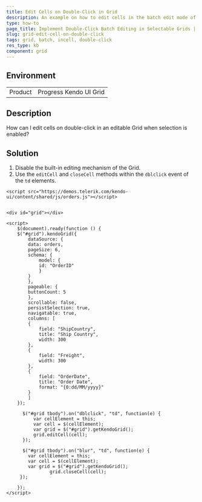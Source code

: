 ```yaml
---
title: Edit Cells on Double-Click in Grid
description: An example on how to edit cells in the batch edit mode of the Kendo UI Grid on double-click.
type: how-to
page_title: Implement Double-Click Batch Editing in Selectable Grids | Kendo UI Grid
slug: grid-edit-cell-on-double-click
tags: grid, batch, incell, double-click
res_type: kb
component: grid
---
```


## Environment

<table>
 <tr>
  <td>Product</td>
  <td>Progress Kendo UI Grid</td>
 </tr>
</table>

## Description

How can I edit cells on double-click in an editable Grid when selection is enabled?

## Solution

1. Disable the built-in editing mechanism of the Grid.
1. Use the `editCell` and `closeCell` methods within the `dblclick` event of the `td` elements.

```dojo
<script src="https://demos.telerik.com/kendo-ui/content/shared/js/orders.js"></script>


<div id="grid"></div>

<script>
    $(document).ready(function () {
    $("#grid").kendoGrid({
        dataSource: {
        data: orders,
        pageSize: 6,
        schema: {
            model: {
            id: "OrderID"
            }
        }
        },
        pageable: {
        buttonCount: 5
        },
        scrollable: false,
        persistSelection: true,
        navigatable: true,
        columns: [
        {
            field: "ShipCountry",
            title: "Ship Country",
            width: 300
        },
        {
            field: "Freight",
            width: 300
        },
        {
            field: "OrderDate",
            title: "Order Date",
            format: "{0:dd/MM/yyyy}"
        }
        ]
    });

      $("#grid tbody").on("dblclick", "td", function(e) {
          var cellElement = this;
          var cell = $(cellElement);
          var grid = $("#grid").getKendoGrid();
          grid.editCell(cell);
      });

      $("#grid tbody").on("blur", "td", function(e) {
        var cellElement = this;
        var cell = $(cellElement);
        var grid = $("#grid").getKendoGrid();
				grid.closeCell(cell);
   	 });

    });
</script>
```
